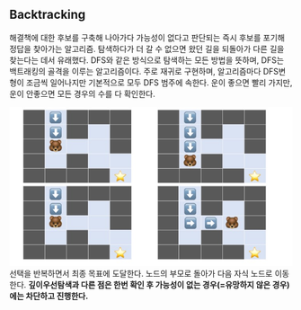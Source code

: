 ## Backtracking 
해결책에 대한 후보를 구축해 나아가다 가능성이 없다고 판단되는 즉시 후보를 포기해 정답을 찾아가는 알고리즘.
탐색하다가 더 갈 수 없으면 왔던 길을 되돌아가 다른 길을 찾는다는 데서 유래했다.
DFS와 같은 방식으로 탐색하는 모든 방법을 뜻하며, DFS는 백트래킹의 골격을 이루는 알고리즘이다.
주로 재귀로 구현하며, 알고리즘마다 DFS변형이 조금씩 일어나지만 기본적으로 모두 DFS 범주에 속한다.
운이 좋으면 빨리 가지만, 운이 안좋으면 모든 경우의 수를 다 확인한다. 

![](./img/bt_01.jpg)
선택을 반복하면서 최종 목표에 도달한다.
노드의 부모로 돌아가 다음 자식 노드로 이동한다. 
**깊이우선탐색과 다른 점은 한번 확인 후 가능성이 없는 경우(=유망하지 않은 경우)에는 차단하고 진행한다.**